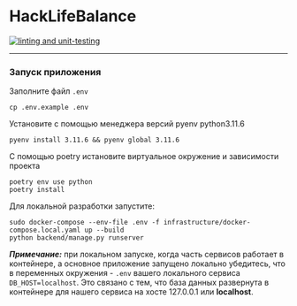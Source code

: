 # HackLifeBalance
[![linting and unit-testing](https://github.com/Elevator-future/learning-platform/actions/workflows/ci.yml/badge.svg)](https://github.com/Elevator-future/learning-platform/actions/workflows/ci.yml)
________________________________________
### Запуск приложения<a name="run"></a>
Заполните файл `.env`
```shell
cp .env.example .env 
```
Установите с помощью менеджера версий pyenv python3.11.6
```shell
pyenv install 3.11.6 && pyenv global 3.11.6
```
С помощью poetry истановите виртуальное окружение и зависимости проекта
```shell
poetry env use python
poetry install
```

Для локальной разработки запустите:
```shell
sudo docker-compose --env-file .env -f infrastructure/docker-compose.local.yaml up --build
python backend/manage.py runserver
```

**_Примечание:_** при локальном запуске, когда часть сервисов работает в контейнере, а основное приложение запущено локально
убедитесь, что в переменных окружения - `.env` вашего локального сервиса `DB_HOST=localhost`.
Это связано с тем, что база данных развернута в контейнере
для нашего сервиса на хосте 127.0.0.1 или **localhost**.
